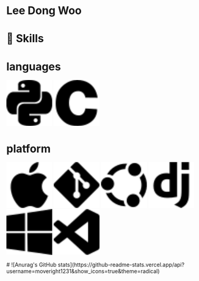 # Lee Dong Woo

# 🦾 Skills
# languages

<img src="./icon/python.svg" alt="python" height="120" width="120">  <img src="./icon/c.svg" alt="c" height="120" width="120">

# platform
<img src="./icon/apple.svg" alt="apple" height="120" width="120"> <img src="./icon/git.svg" height="120" width="120"> 
<img src="./icon/ubuntu.svg" height="120" width="120"> <img src="./icon/django.svg" alt="django" height="120" width="120"> 
<img src="./icon/windows.svg" height="120" width="120">  <img src="./icon/visualstudiocode.svg" height="120" width="120">
 </h1>
#
![Anurag's GitHub stats](https://github-readme-stats.vercel.app/api?username=moveright1231&show_icons=true&theme=radical)

<!--
**moveright1231/moveright1231** is a ✨ _special_ ✨ repository because its `README.md` (this file) appears on your GitHub profile.

Here are some ideas to get you started:

- 🔭 I’m currently working on ...
- 🌱 I’m currently learning ...
- 👯 I’m looking to collaborate on ...
- 🤔 I’m looking for help with ...
- 💬 Ask me about ...
- 📫 How to reach me: ...
- 😄 Pronouns: ...
- ⚡ Fun fact: ...
-->
